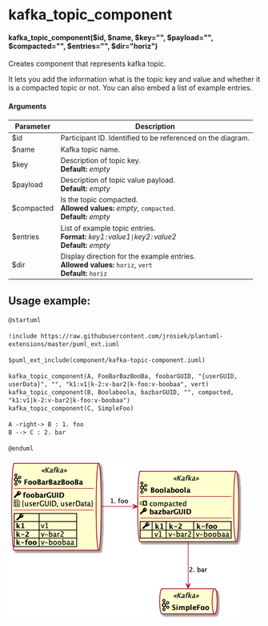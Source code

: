 # kafka_topic_component

#### kafka_topic_component($id, $name, $key="", $payload="", $compacted="", $entries="", $dir="horiz")

Creates component that represents kafka topic.

It lets you add the information what is the topic key and value and whether it is a compacted topic or not. You can also embed a list of example entries.

#### Arguments
| Parameter  | Description |
| ------------- | ------------- |
| $id  | Participant ID. Identified to be referenced on the diagram.  |
| $name  | Kafka topic name.  |
| $key  | Description of topic key.<br>**Default:** _empty_  |
| $payload  | Description of topic value payload.<br>**Default:** _empty_ |
| $compacted  | Is the topic compacted.<br>**Allowed values:** _empty_, `compacted`.<br>**Default:** _empty_ |
| $entries | List of example topic entries.<br>**Format:** _key1`:`value1`\|`key2`:`value2_<br>**Default:** _empty_ |
| $dir | Display direction for the example entries.<br>**Allowed values:** `horiz`, `vert`<br>**Default:** `horiz` |



## Usage example:

```
@startuml

!include https://raw.githubusercontent.com/jrosiek/plantuml-extensions/master/puml_ext.iuml

$puml_ext_include(component/kafka-topic-component.iuml)

kafka_topic_component(A, FooBarBazBooBa, foobarGUID, "{userGUID, userData}", "", "k1:v1|k-2:v-bar2|k-foo:v-boobaa", vert)
kafka_topic_component(B, Boolaboola, bazbarGUID, "", compacted, "k1:v1|k-2:v-bar2|k-foo:v-boobaa")
kafka_topic_component(C, SimpleFoo)

A -right-> B : 1. foo
B --> C : 2. bar

@enduml
```

![diagram](kafka-topic-component-example.png)
